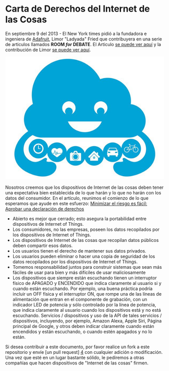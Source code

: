 # Carta de Derechos del Internet de las Cosas

En septiembre 9 del 2013 - El New York times pidió a la fundadora e ingeniera de [Adafruit][1], Limor "Ladyada" Fried que contribuyera en una serie de articulos llamados **ROOM *for* DEBATE**. El Articulo [se puede ver aquí][2] y la contribución de Limor [se puede ver aquí][3].

![Nimbus][5]

Nosotros creemos que los dispositivos de Internet de las cosas deben tener una expectativa bien establecida de lo que harán y lo que no harán con los datos del consumidor. En el artículo, reunimos el comienzo de lo que esperamos que ayude en este esfuerzo: [Minimizar el riesgo es fácil: Aprobar una declaración de derechos][3]

* Abierto es mejor que cerrado; esto asegura la portabilidad entre dispositivos de Internet of Things.
* Los consumidores, no las empresas, poseen los datos recopilados por los dispositivos de Internet of Things.
* Los dispositivos de Internet de las cosas que recopilan datos públicos deben compartir esos datos.
* Los usuarios tienen el derecho de mantener sus datos privados.
* Los usuarios pueden eliminar o hacer una copia de seguridad de los datos recopilados por los dispositivos de Internet of Things.
* Tomemos responsabilidad juntos para construir sistemas que sean más fáciles de usar para bien y más difíciles de usar maliciosamente
* Los dispositivos que siempre están escuchando tienen un interruptor físico de APAGADO y ENCENDIDO que indica claramente al usuario si y cuando están escuchando. Por ejemplo, una buena práctica podría incluir un OFF física y el interruptor ON, que rompe una de las líneas de alimentación que entran en el componente de grabación, con un indicador LED de potencia y sólo controlado por la línea de potencia, que indica claramente al usuario cuando los dispositivos está y no está escuchando. Servicios / dispositivos y uso de la API de tales servicios / dispositivos, incluyendo, por ejemplo, Amazon Alexa, Apple Siri, Página principal de Google, y otros deben indicar claramente cuando están encendidos y están escuchando, o cuando estén apagados y no lo están.

Si desea contribuir a este documento, por favor realice un fork a este repositorio y envíe [un pull request] [4] con cualquier adición o modificación. Una vez que esté en un lugar bastante sólido, le pediremos a otras compañías que hacen dispositivos de "Internet de las cosas" firmen.


[1]: https://www.adafruit.com/
[2]: http://www.nytimes.com/roomfordebate/2013/09/08/privacy-and-the-internet-of-things
[3]: http://www.nytimes.com/roomfordebate/2013/09/08/privacy-and-the-internet-of-things/a-bill-of-rights-for-the-internet-of-things
[4]: https://github.com/adafruit/iot-bill-of-rights/pulls
[5]: /nimbus.jpg?raw=true

